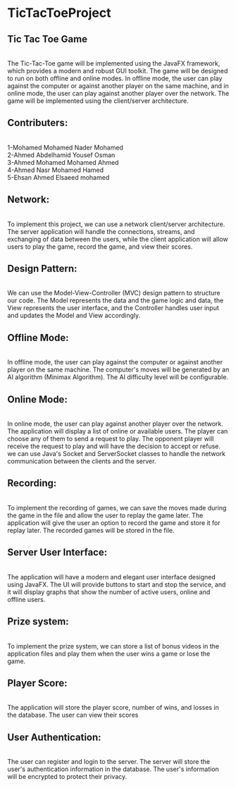 # TicTacToeProject

<h2>  Tic Tac Toe  Game</h2> <br>
The Tic-Tac-Toe game will be implemented using the JavaFX framework, which provides a modern and robust GUI toolkit. The game will be designed to run on both offline and online modes. In offline mode, the user can play against the computer or against another player on the same machine, and in online mode, the user can play against another player over the network. The game will be implemented using the client/server architecture.

<h2>  Contributers: </h2> <br>
1-Mohamed Mohamed Nader Mohamed<br>
2-Ahmed Abdelhamid Yousef Osman<br>
3-Ahmed Mohamed Mohamed Ahmed<br>
4-Ahmed Nasr Mohamed Hamed<br>
5-Ehsan Ahmed Elsaeed mohamed<br>

<h2>  Network: </h2> <br>
To implement this project, we can use a network client/server architecture. The server application will handle the connections, streams, and exchanging of data between the users, while the client application will allow users to play the game, record the game, and view their scores.

<h2> Design Pattern: </h2> <br>
We can use the Model-View-Controller (MVC) design pattern to structure our code. The Model represents the data and the game logic and data, the View represents the user interface, and the Controller handles user input and updates the Model and View accordingly.

<h2> Offline Mode: </h2> <br>
 In offline mode, the user can play against the computer or against another player on the same machine. The computer's moves will be generated by an AI algorithm (Minimax Algorithm). The AI difficulty level will be configurable.
<h2> Online Mode: </h2> <br>
 In online mode, the user can play against another player over the network. The application will display a list of online or available users. The player can choose any of them to send a request to play. The opponent player will receive the request to play and will have the decision to accept or refuse.
we can use Java's Socket and ServerSocket classes to handle the network communication between the clients and the server.

<h2>Recording: </h2> <br>
To implement the recording of games, we can save the moves made during the game in the file and allow the user to replay the game later. The application will give the user an option to record the game and store it for replay later. The recorded games will be stored in the file.

<h2>Server User Interface:</h2>  <br>
 The application will have a modern and elegant user interface designed using JavaFX. The UI will provide buttons to start and stop the service, and it will display graphs that show the number of active users, online and offline users.

<h2>Prize system:</h2> <br>
To implement the prize system, we can store a list of bonus videos in the application files  and play them when the user wins a game or lose the game.

<h2>Player Score:</h2>  <br>
 The application will store the player score, number of wins, and losses in the database. The user can view their scores

<h2>User Authentication:</h2> <br>
 The user can register and login to the server. The server will store the user's authentication information in the database. The user's information will be encrypted to protect their privacy.

